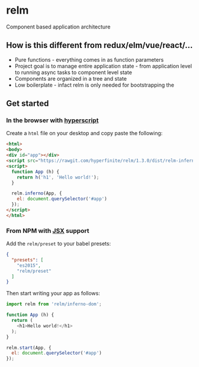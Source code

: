 # relm
Component based application architecture

## How is this different from redux/elm/vue/react/...

* Pure functions - everything comes in as function parameters
* Project goal is to manage entire application state - from application level to running async tasks to component level state
* Components are organized in a tree and state
* Low boilerplate - infact relm is only needed for bootstrapping the


## Get started

### In the browser with [hyperscript](#)

Create a `html` file on your desktop and copy paste the following:

```html
<html>
<body>
<div id="app"></div>
<script src="https://rawgit.com/hyperfinite/relm/1.3.0/dist/relm-inferno.min.js"></script>
<script>
  function App (h) {
    return h('h1', 'Hello world!');
  }

  relm.inferno(App, {
    el: document.querySelector('#app')
  });
</script>
</html>
```

### From NPM with [JSX](#) support

Add the `relm/preset` to your babel presets:

```json
{
  "presets": [
    "es2015",
    "relm/preset"
  ]
}
```

Then start writing your app as follows:

```javascript
import relm from 'relm/inferno-dom';

function App (h) {
  return (
    <h1>Hello world!</h1>
  );
}

relm.start(App, {
  el: document.querySelector('#app')
});
```

